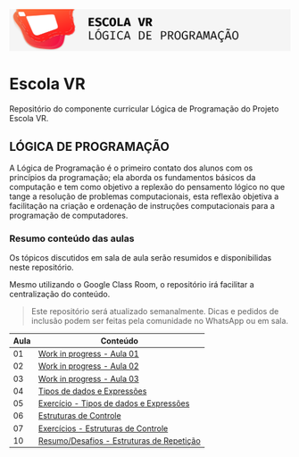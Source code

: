 <img src="aulas/images/header.png" heigh="300">

# Escola VR

Repositório do componente curricular Lógica de Programação do Projeto Escola VR.


## LÓGICA DE PROGRAMAÇÃO

A Lógica de Programação é o primeiro contato dos alunos com os princípios da programação; ela aborda os fundamentos básicos da computação e tem como objetivo a replexão do pensamento lógico no que tange a resolução de problemas computacionais, esta reflexão objetiva a facilitação na criação e ordenação de instruções computacionais para a programação de computadores.

### Resumo conteúdo das aulas

Os tópicos discutidos em sala de aula serão resumidos e disponibilidas neste repositório.

Mesmo utilizando o Google Class Room, o repositório irá facilitar a centralização do conteúdo.

> Este repositório será atualizado semanalmente. Dicas e pedidos de inclusão podem ser feitas pela comunidade no WhatsApp ou em sala.

Aula | Conteúdo
-- | --
01 | [Work in progress - Aula 01]()
02 | [Work in progress - Aula 02]()
03 | [Work in progress - Aula 03]()
04 | [Tipos de dados e Expressões](aulas/aula4.md)
05 | [Exercício - Tipos de dados e Expressões](aulas/aula5.md)
06 | [Estruturas de Controle](aulas/aula6.md)
07 | [Exercícios - Estruturas de Controle](aulas/aula7.md)
10 | [Resumo/Desafios - Estruturas de Repetição](aulas/aula10.md)
